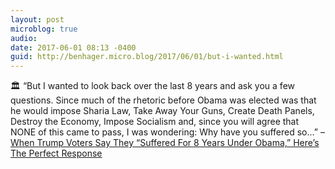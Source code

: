 ```yaml
---
layout: post
microblog: true
audio: 
date: 2017-06-01 08:13 -0400
guid: http://benhager.micro.blog/2017/06/01/but-i-wanted.html
---
```

🏛 “But I wanted to look back over the last 8 years and ask you a few questions. Since much of the rhetoric before Obama was elected was that he would impose Sharia Law, Take Away Your Guns, Create Death Panels, Destroy the Economy, Impose Socialism and, since you will agree that NONE of this came to pass, I was wondering: Why have you suffered so…” – [When Trump Voters Say They “Suffered For 8 Years Under Obama,” Here’s The Perfect Response](http://www.voices4hillary.com/when-trump-voters-say-they-suffered-for-8-years-under-obama-heres-the--2280512289.html?xrs=RebelMouse_fb&ts=1487945130)
